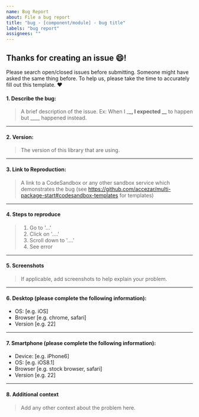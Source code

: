 ```yaml
---
name: Bug Report
about: File a bug report
title: "bug - [component/module] - bug title"
labels: "bug report"
assignees: ""
---
```


## Thanks for creating an issue 😄!

Please search open/closed issues before submitting. Someone might have asked the same thing before.
To help us, please take the time to accurately fill out this template. ❤️

#### 1. Describe the bug:

> A brief description of the issue.
> Ex: When I \_**\_, I expected \_\_** to happen but \_\_\_\_ happened instead.

---

#### 2. Version:

> The version of this library that are using.

---

#### 3. Link to Reproduction:

> A link to a CodeSandbox or any other sandbox service which demonstrates the bug (see https://github.com/accezar/multi-package-start#codesandbox-templates for templates)

---

#### 4. Steps to reproduce

> 1. Go to '...'
> 2. Click on '....'
> 3. Scroll down to '....'
> 4. See error

---

#### 5. Screenshots

> If applicable, add screenshots to help explain your problem.

---

#### 6. Desktop (please complete the following information):

- OS: [e.g. iOS]
- Browser [e.g. chrome, safari]
- Version [e.g. 22]

---

#### 7. Smartphone (please complete the following information):

- Device: [e.g. iPhone6]
- OS: [e.g. iOS8.1]
- Browser [e.g. stock browser, safari]
- Version [e.g. 22]

---

#### 8. Additional context

> Add any other context about the problem here.